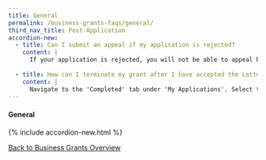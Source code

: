 ```yaml
---
title: General
permalink: /business-grants-faqs/general/
third_nav_title: Post-Application
accordion-new:
  - title: Can I submit an appeal if my application is rejected?
    content: |
      If your application is rejected, you will not be able to appeal but you can check with the processing agency on the reason for rejection.
      
  - title: How can I terminate my grant after I have accepted the Letter Of Offer?  
    content: |
      Navigate to the 'Completed' tab under 'My Applications'. Select the grant you wish to terminate. Click on 'Terminate Grant'.
---
```


#### General

{% include accordion-new.html %}

[Back to Business Grants Overview](/business-grants/)
